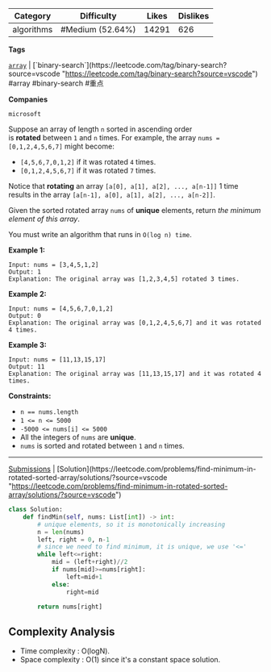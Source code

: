 
| Category   | Difficulty       | Likes | Dislikes |
| ---------- | ---------------- | ----- | -------- |
| algorithms | #Medium (52.64%) | 14291 | 626      |

**Tags**

[`array`](https://leetcode.com/tag/array?source=vscode "https://leetcode.com/tag/array?source=vscode") | [`binary-search`](https://leetcode.com/tag/binary-search?source=vscode "https://leetcode.com/tag/binary-search?source=vscode") #array  #binary-search #重点 

**Companies**

`microsoft`

Suppose an array of length `n` sorted in ascending order is **rotated** between `1` and `n` times. For example, the array `nums = [0,1,2,4,5,6,7]` might become:

- `[4,5,6,7,0,1,2]` if it was rotated `4` times.
- `[0,1,2,4,5,6,7]` if it was rotated `7` times.

Notice that **rotating** an array `[a[0], a[1], a[2], ..., a[n-1]]` 1 time results in the array `[a[n-1], a[0], a[1], a[2], ..., a[n-2]]`.

Given the sorted rotated array `nums` of **unique** elements, return _the minimum element of this array_.

You must write an algorithm that runs in `O(log n) time`.

**Example 1:**

```
Input: nums = [3,4,5,1,2]
Output: 1
Explanation: The original array was [1,2,3,4,5] rotated 3 times.
```

**Example 2:**

```
Input: nums = [4,5,6,7,0,1,2]
Output: 0
Explanation: The original array was [0,1,2,4,5,6,7] and it was rotated 4 times.
```

**Example 3:**

```
Input: nums = [11,13,15,17]
Output: 11
Explanation: The original array was [11,13,15,17] and it was rotated 4 times. 
```

**Constraints:**

- `n == nums.length`
- `1 <= n <= 5000`
- `-5000 <= nums[i] <= 5000`
- All the integers of `nums` are **unique**.
- `nums` is sorted and rotated between `1` and `n` times.

---

[Submissions](https://leetcode.com/problems/find-minimum-in-rotated-sorted-array/submissions/?source=vscode "https://leetcode.com/problems/find-minimum-in-rotated-sorted-array/submissions/?source=vscode") | [Solution](https://leetcode.com/problems/find-minimum-in-rotated-sorted-array/solutions/?source=vscode "https://leetcode.com/problems/find-minimum-in-rotated-sorted-array/solutions/?source=vscode")

```python
class Solution:
    def findMin(self, nums: List[int]) -> int:
        # unique elements, so it is monotonically increasing
        n = len(nums)
        left, right = 0, n-1
        # since we need to find minimum, it is unique, we use '<='
        while left<=right:
            mid = (left+right)//2
            if nums[mid]>=nums[right]:
                left=mid+1
            else:
                right=mid

        return nums[right]
```

## Complexity Analysis

- Time complexity : O(logN).
- Space complexity : O(1) since it's a constant space solution.